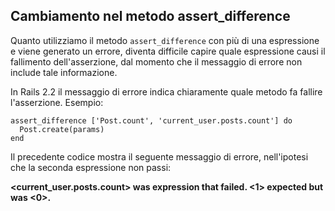 ## Cambiamento nel metodo assert\_difference

Quanto utilizziamo il metodo `assert_difference` con più di una espressione e viene generato un errore, diventa difficile capire quale espressione causi il fallimento dell'asserzione, dal momento che il messaggio di errore non include tale informazione.

In Rails 2.2 il messaggio di errore indica chiaramente quale metodo fa fallire l'asserzione.
Esempio:

	assert_difference ['Post.count', 'current_user.posts.count'] do
	  Post.create(params)
	end

Il precedente codice mostra il seguente messaggio di errore, nell'ipotesi che la seconda espressione non passi:

**<current\_user.posts.count> was expression that failed. <1> expected but was <0>.**